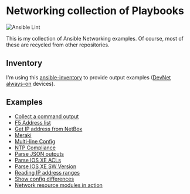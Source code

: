 # Networking collection of Playbooks

![Ansible Lint](https://github.com/nleiva/ansible-networking/workflows/Ansible%20Lint/badge.svg)

This is my collection of Ansible Networking examples. Of course, most of these are recycled from other repositories.

## Inventory

I'm using this [ansible-inventory](https://github.com/nleiva/ansible-inventory/blob/master/hosts) to provide output examples ([DevNet always-on](https://developer.cisco.com/docs/sandbox/#!networking/networking-overview) devices).

## Examples

- [Collect a command output](collect-command.md)
- [F5 Address list](F5/address_list.md)
- [Get IP address from NetBox](NetBox/nb.md)
- [Meraki](meraki.md)
- [Multi-line Config](multi-line-config.md)
- [NTP Compliance](ntp-compliance.md)
- [Parse JSON outputs](test-json.md)
- [Parse IOS XE ACLs](ios-genie-show-acl.md)
- [Parse IOS XE SW Version](ios-genie-show-ver.md)
- [Reading IP address ranges](ip_range.md)
- [Show config differences](show-diff.md)
- [Network resource modules in action](https://github.com/nleiva/ansible-net-modules)

